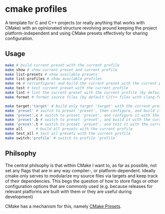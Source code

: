 # cmake profiles

A template for C and C++ projects (or really anything that works with CMake) with an
opinionated structure revolving around keeping the project platform-independent and using
CMake presets effectively for sharing configuration.

## Usage

```bash
make # build current preset with the current profile
make show # show current preset and current profile
make list-presets # show available presets
make list-profiles # show available profiles
make re # re(configure) and build the current preset with the current profile
make test # test current preset with the current profile
make lint # lint the current preset with the current profile (by default using clang-tidy)
make format # format source files (by default C/C++ files with clang-format)

make target:'target' # build only target 'target' with the current preset and the current profile
make 'preset' # switch to preset 'preset', then configure, and build it with the current profile
make 'preset'.c # switch to preset 'preset', and configure it with the current profile
make 'preset'.b # switch to preset 'preset', and build it with the current profile
make 'preset'.t # switch to preset 'preset', and test it with the current profile
make all      # build all presets with the current profile
make test_all # test all presets with the current profile
make switch:'profile' # switch to profile 'profile'

```

## Philsophy

The central philsophy is that within CMake I want to, as far as possible, not set any
flags that are in any way compiler-, or platform-dependent. Ideally cmake only serves to
modularize my source files via targets and keep track of their dependencies. This begs the
question of how to store flags or other configuration options that are commonly used (e.g.
because releases for relevant platforms are built with them or they are useful during
development)

CMake has a mechanism for this, namely
[CMake Presets](https://cmake.org/cmake/help/latest/manual/cmake-presets.7.html).
